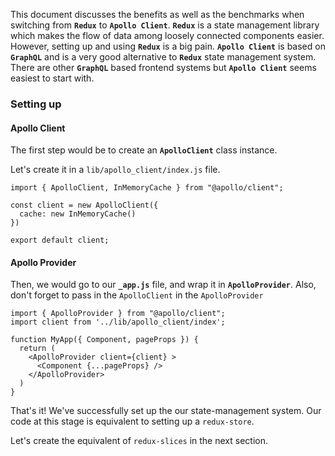 This document discusses the benefits as well as the benchmarks when switching from **`Redux`** to **`Apollo Client`**.
**`Redux`** is a state management library which makes the flow of data among loosely connected components easier. However, setting up and using **`Redux`** is a big pain.
**`Apollo Client`** is based on **`GraphQL`** and is a very good alternative to **`Redux`** state management system. There are other **`GraphQL`** based frontend systems but **`Apollo Client`** seems easiest to start with.

### Setting up

#### Apollo Client

The first step would be to create an **`ApolloClient`** class instance.

Let's create it in a `lib/apollo_client/index.js` file.

```
import { ApolloClient, InMemoryCache } from "@apollo/client";

const client = new ApolloClient({
  cache: new InMemoryCache()
})

export default client;
```

#### Apollo Provider

Then, we would go to our **`_app.js`** file, and wrap it in **`ApolloProvider`**. Also, don't forget to pass in the `ApolloClient` in the `ApolloProvider`

```
import { ApolloProvider } from "@apollo/client";
import client from '../lib/apollo_client/index';

function MyApp({ Component, pageProps }) {
  return (
    <ApolloProvider client={client} >
      <Component {...pageProps} />
    </ApolloProvider>
  )
}
```

That's it! We've successfully set up the our state-management system. Our code at this stage is equivalent to setting up a `redux-store`.

Let's create the equivalent of `redux-slices` in the next section.
